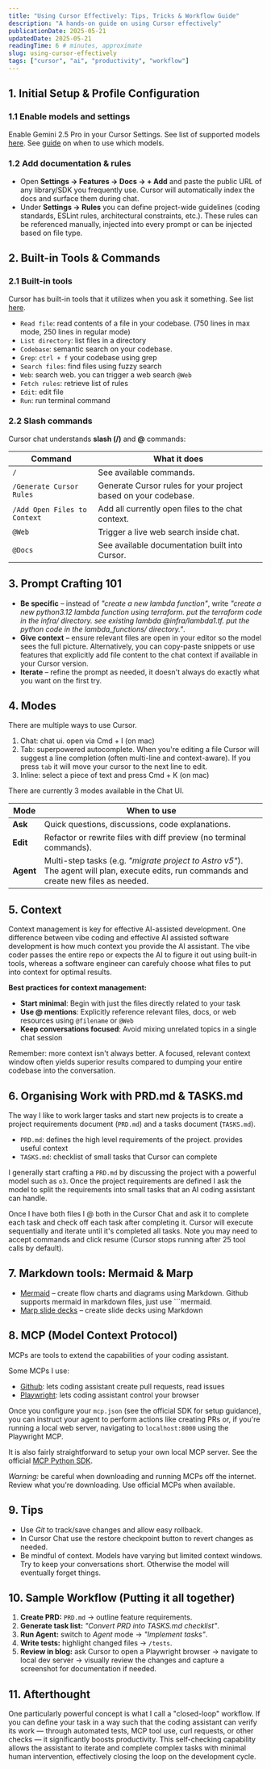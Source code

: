 ```yaml
---
title: "Using Cursor Effectively: Tips, Tricks & Workflow Guide"
description: "A hands-on guide on using Cursor effectively"
publicationDate: 2025-05-21
updatedDate: 2025-05-21
readingTime: 6 # minutes, approximate
slug: using-cursor-effectively
tags: ["cursor", "ai", "productivity", "workflow"]
---
```


## 1. Initial Setup & Profile Configuration

### 1.1 Enable models and settings

Enable Gemini 2.5 Pro in your Cursor Settings.
See list of supported models [here](https://docs.cursor.com/models).
See [guide](https://x.com/ericzakariasson/status/1922434149568430304) on when to use which models.

<!-- Enable *Full folder contents* under Cursor Settings → Features. -->

### 1.2 Add documentation & rules

*  Open **Settings → Features → Docs → + Add** and paste the public URL of any library/SDK you frequently use.  Cursor will automatically index the docs and surface them during chat.
*  Under **Settings → Rules** you can define project-wide guidelines (coding standards, ESLint rules, architectural constraints, etc.).  These rules can be referenced manually, injected into every prompt or can be injected based on file type.

## 2. Built-in Tools & Commands

### 2.1 Built-in tools

Cursor has built-in tools that it utilizes when you ask it something. See list [here](https://docs.cursor.com/chat/tools).

- `Read file`: read contents of a file in your codebase. (750 lines in max mode, 250 lines in regular mode)
- `List directory`: list files in a directory
- `Codebase`: semantic search on your codebase.
- `Grep`: `ctrl + f` your codebase using grep
- `Search files`: find files using fuzzy search
- `Web`: search web. you can trigger a web search `@Web`
- `Fetch rules`: retrieve list of rules
- `Edit`: edit file
- `Run`: run terminal command

### 2.2 Slash commands

Cursor chat understands **slash (/)** and **@** commands:

| Command | What it does |
|---------|--------------|
| `/` | See available commands. |
| `/Generate Cursor Rules` | Generate Cursor rules for your project based on your codebase. |
| `/Add Open Files to Context` | Add all currently open files to the chat context. |
| `@Web` | Trigger a live web search inside chat. |
| `@Docs` | See available documentation built into Cursor. |

## 3. Prompt Crafting 101

* **Be specific** – instead of *"create a new lambda function"*, write *"create a new python3.12 lambda function using terraform. put the terraform code in the infra/ directory. see existing lambda @infra/lambda1.tf. put the python code in the lambda_functions/ directory."*.
* **Give context** – ensure relevant files are open in your editor so the model sees the full picture. Alternatively, you can copy-paste snippets or use features that explicitly add file content to the chat context if available in your Cursor version.
* **Iterate** – refine the prompt as needed, it doesn't always do exactly what you want on the first try.

## 4. Modes

There are multiple ways to use Cursor.

1. Chat: chat ui. open via Cmd + I (on mac)
2. Tab: superpowered autocomplete. When you're editing a file Cursor will suggest a line completion (often multi-line and context-aware). If you press `tab` it will move your cursor to the next line to edit.
3. Inline: select a piece of text and press Cmd + K (on mac)

There are currently 3 modes available in the Chat UI.

| Mode | When to use |
|------|-------------|
| **Ask** | Quick questions, discussions, code explanations. |
| **Edit** | Refactor or rewrite files with diff preview (no terminal commands). |
| **Agent** | Multi-step tasks (e.g. *"migrate project to Astro v5"*).  The agent will plan, execute edits, run commands and create new files as needed. |

## 5. Context

Context management is key for effective AI-assisted development. One difference between vibe coding and effective AI assisted software development is how much context you provide the AI assistant. The vibe coder passes the entire repo or expects the AI to figure it out using built-in tools, whereas a software engineer can carefuly choose what files to put into context for optimal results.

**Best practices for context management:**

- **Start minimal**: Begin with just the files directly related to your task
- **Use @ mentions**: Explicitly reference relevant files, docs, or web resources using `@filename` or `@Web`
- **Keep conversations focused**: Avoid mixing unrelated topics in a single chat session

Remember: more context isn't always better. A focused, relevant context window often yields superior results compared to dumping your entire codebase into the conversation.

## 6. Organising Work with PRD.md & TASKS.md

The way I like to work larger tasks and start new projects is to create a project requirements document (`PRD.md`) and a tasks document (`TASKS.md`).

- `PRD.md`: defines the high level requirements of the project. provides useful context
- `TASKS.md`: checklist of small tasks that Cursor can complete

I generally start crafting a `PRD.md` by discussing the project with a powerful model such as `o3`. Once the project requirements are defined I ask the model to split the requirements into small tasks that an AI coding assistant can handle.

Once I have both files I @ both in the Cursor Chat and ask it to complete each task and check off each task after completing it. Cursor will execute sequentially and iterate until it's completed all tasks. Note you may need to accept commands and click resume (Cursor stops running after 25 tool calls by default).

## 7. Markdown tools: Mermaid & Marp

* [Mermaid](https://mermaid.js.org/) – create flow charts and diagrams using Markdown. Github supports mermaid in markdown files, just use ```mermaid.
* [Marp slide decks](https://marp.app/) – create slide decks using Markdown

## 8. MCP (Model Context Protocol)

MCPs are tools to extend the capabilities of your coding assistant.

Some MCPs I use:

- [Github](https://github.com/github/github-mcp-server): lets coding assistant create pull requests, read issues
- [Playwright](https://github.com/microsoft/playwright-mcp): lets coding assistant control your browser

Once you configure your `mcp.json` (see the official SDK for setup guidance), you can instruct your agent to perform actions like creating PRs or, if you're running a local web server, navigating to `localhost:8000` using the Playwright MCP.

It is also fairly straightforward to setup your own local MCP server. See the official [MCP Python SDK](https://github.com/modelcontextprotocol/python-sdk).

*Warning:* be careful when downloading and running MCPs off the internet. Review what you're downloading. Use official MCPs when available.

## 9. Tips

- Use *Git* to track/save changes and allow easy rollback.
- In Cursor Chat use the restore checkpoint button to revert changes as needed.
- Be mindful of context. Models have varying but limited context windows. Try to keep your conversations short. Otherwise the model will eventually forget things.

## 10. Sample Workflow (Putting it all together)

1. **Create PRD:** `PRD.md` → outline feature requirements.
2. **Generate task list:** *"Convert PRD into TASKS.md checklist"*.
3. **Run Agent:** switch to *Agent* mode → *"Implement tasks"*.
4. **Write tests:** highlight changed files → `/tests`.
5. **Review in blog:** ask Cursor to open a Playwright browser → navigate to local dev server → visually review the changes and capture a screenshot for documentation if needed.

## 11. Afterthought

One particularly powerful concept is what I call a "closed-loop" workflow. If you can define your task in a way such that the coding assistant can verify its work — through automated tests, MCP tool use, curl requests, or other checks — it significantly boosts productivity. This self-checking capability allows the assistant to iterate and complete complex tasks with minimal human intervention, effectively closing the loop on the development cycle.
